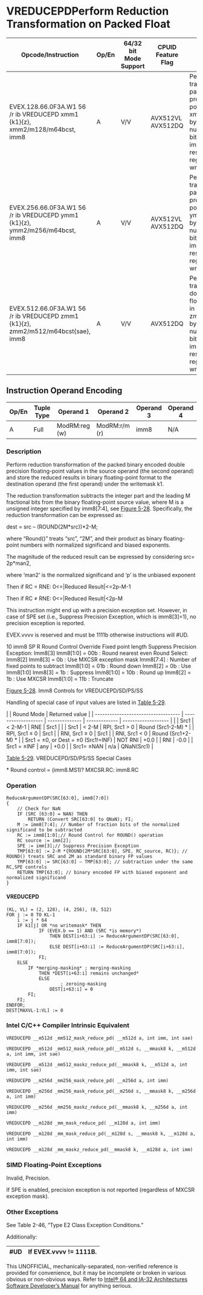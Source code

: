 # VREDUCEPD**Perform Reduction Transformation on Packed Float**

| Opcode/Instruction                                                                | Op/En | 64/32 bit Mode Support | CPUID Feature Flag | Description                                                                                                                                                                                                                         |
| --------------------------------------------------------------------------------- | ----- | ---------------------- | ------------------ | ----------------------------------------------------------------------------------------------------------------------------------------------------------------------------------------------------------------------------------- |
| EVEX.128.66.0F3A.W1 56 /r ib VREDUCEPD xmm1 {k1}{z}, xmm2/m128/m64bcst, imm8      | A     | V/V                    | AVX512VL AVX512DQ  | Perform reduction transformation on packed double precision floating-point values in xmm2/m128/m32bcst by subtracting a number of fraction bits specified by the imm8 field. Stores the result in xmm1 register under writemask k1. |
| EVEX.256.66.0F3A.W1 56 /r ib VREDUCEPD ymm1 {k1}{z}, ymm2/m256/m64bcst, imm8      | A     | V/V                    | AVX512VL AVX512DQ  | Perform reduction transformation on packed double precision floating-point values in ymm2/m256/m32bcst by subtracting a number of fraction bits specified by the imm8 field. Stores the result in ymm1 register under writemask k1. |
| EVEX.512.66.0F3A.W1 56 /r ib VREDUCEPD zmm1 {k1}{z}, zmm2/m512/m64bcst{sae}, imm8 | A     | V/V                    | AVX512DQ           | Perform reduction transformation on double precision floating-point values in zmm2/m512/m32bcst by subtracting a number of fraction bits specified by the imm8 field. Stores the result in zmm1 register under writemask k1.        |

## Instruction Operand Encoding

| Op/En | Tuple Type | Operand 1     | Operand 2     | Operand 3 | Operand 4 |
| ----- | ---------- | ------------- | ------------- | --------- | --------- |
| A     | Full       | ModRM:reg (w) | ModRM:r/m (r) | imm8      | N/A       |

### Description

Perform reduction transformation of the packed binary encoded double precision floating-point values in the source operand (the second operand) and store the reduced results in binary floating-point format to the destination operand (the first operand) under the writemask k1.

The reduction transformation subtracts the integer part and the leading M fractional bits from the binary floating-point source value, where M is a unsigned integer specified by imm8[7:4], see [Figure 5-28](/x86/vreducepd#fig-5-28). Specifically, the reduction transformation can be expressed as:

dest = src – (ROUND(2M\*src))\*2-M;

where “Round()” treats “src”, “2M”, and their product as binary floating-point numbers with normalized significand and biased exponents.

The magnitude of the reduced result can be expressed by considering src= 2p\*man2,

where ‘man2’ is the normalized significand and ‘p’ is the unbiased exponent

Then if RC = RNE: 0<=|Reduced Result|<=2p-M-1

Then if RC ≠ RNE: 0<=|Reduced Result|<2p-M

This instruction might end up with a precision exception set. However, in case of SPE set (i.e., Suppress Precision Exception, which is imm8[3]=1), no precision exception is reported.

EVEX.vvvv is reserved and must be 1111b otherwise instructions will #​​​UD.

10
imm8
SP
R
Round Control Override
Fixed point length
Suppress Precision Exception: Imm8[3]
Imm8[1:0] = 00b : Round nearest even
Round Select: Imm8[2]
Imm8[3] = 0b : Use MXCSR exception mask
Imm8[7:4] : Number of fixed points to subtract
Imm8[1:0] = 01b : Round down
Imm8[2] = 0b : Use Imm8[1:0]
Imm8[3] = 1b : Suppress
Imm8[1:0] = 10b : Round up
Imm8[2] = 1b : Use MXCSR
Imm8[1:0] = 11b : Truncate

[Figure 5-28](/x86/vreducepd#fig-5-28). Imm8 Controls for VREDUCEPD/SD/PS/SS

Handling of special case of input values are listed in [Table 5-29](/x86/vreducepd#tbl-5-29).

|                                     | Round Mode          | Returned value |
| ----------------------------------- | ------------------- | -------------- | ------------- | ------------------- |
|                                     | Src1                | < 2-M-1        | RNE           | Src1                |
|                                     | Src1                | < 2-M          | RPI, Src1 > 0 | Round (Src1-2-M) \* |
| RPI, Src1 ≤ 0                       | Src1                |
| RNI, Src1 ≥ 0                       | Src1                |
| RNI, Src1 < 0                       | Round (Src1+2-M) \* |
| Src1 = ±0, or Dest = ±0 (Src1!=INF) | NOT RNI             | +0.0           |
| RNI                                 | -0.0                |
| Src1 = ±INF                         | any                 | +0.0           |
| Src1= ±NAN                          | n/a                 | QNaN(Src1)     |

[Table 5-29](/x86/vreducepd#tbl-5-29). VREDUCEPD/SD/PS/SS Special Cases

\* Round control = (imm8.MS1)? MXCSR.RC: imm8.RC

### Operation

```
ReduceArgumentDP(SRC[63:0], imm8[7:0])
{
    // Check for NaN
    IF (SRC [63:0] = NAN) THEN
        RETURN (Convert SRC[63:0] to QNaN); FI;
    M := imm8[7:4]; // Number of fraction bits of the normalized significand to be subtracted
    RC := imm8[1:0];// Round Control for ROUND() operation
    RC source := imm[2];
    SPE := imm[3];// Suppress Precision Exception
    TMP[63:0] := 2-M *{ROUND(2M*SRC[63:0], SPE, RC_source, RC)}; // ROUND() treats SRC and 2M as standard binary FP values
    TMP[63:0] := SRC[63:0] – TMP[63:0]; // subtraction under the same RC,SPE controls
    RETURN TMP[63:0]; // binary encoded FP with biased exponent and normalized significand
}

```

#### VREDUCEPD

```
(KL, VL) = (2, 128), (4, 256), (8, 512)
FOR j := 0 TO KL-1
    i := j * 64
    IF k1[j] OR *no writemask* THEN
            IF (EVEX.b == 1) AND (SRC *is memory*)
                THEN DEST[i+63:i] := ReduceArgumentDP(SRC[63:0], imm8[7:0]);
                ELSE DEST[i+63:i] := ReduceArgumentDP(SRC[i+63:i], imm8[7:0]);
            FI;
    ELSE
        IF *merging-masking* ; merging-masking
            THEN *DEST[i+63:i] remains unchanged*
            ELSE
                    ; zeroing-masking
                DEST[i+63:i] = 0
        FI;
    FI;
ENDFOR;
DEST[MAXVL-1:VL] := 0

```

### Intel C/C++ Compiler Intrinsic Equivalent

```
VREDUCEPD __m512d _mm512_mask_reduce_pd( __m512d a, int imm, int sae)

```

```
VREDUCEPD __m512d _mm512_mask_reduce_pd(__m512d s, __mmask8 k, __m512d a, int imm, int sae)

```

```
VREDUCEPD __m512d _mm512_maskz_reduce_pd(__mmask8 k, __m512d a, int imm, int sae)

```

```
VREDUCEPD __m256d _mm256_mask_reduce_pd( __m256d a, int imm)

```

```
VREDUCEPD __m256d _mm256_mask_reduce_pd(__m256d s, __mmask8 k, __m256d a, int imm)

```

```
VREDUCEPD __m256d _mm256_maskz_reduce_pd(__mmask8 k, __m256d a, int imm)

```

```
VREDUCEPD __m128d _mm_mask_reduce_pd( __m128d a, int imm)

```

```
VREDUCEPD __m128d _mm_mask_reduce_pd(__m128d s, __mmask8 k, __m128d a, int imm)

```

```
VREDUCEPD __m128d _mm_maskz_reduce_pd(__mmask8 k, __m128d a, int imm)

```

### SIMD Floating-Point Exceptions

Invalid, Precision.

If SPE is enabled, precision exception is not reported (regardless of MXCSR exception mask).

### Other Exceptions

See Table 2-46, “Type E2 Class Exception Conditions.”

Additionally:

| #​​​UD | If EVEX.vvvv != 1111B. |
| ------ | ---------------------- |

This UNOFFICIAL, mechanically-separated, non-verified reference is provided for convenience, but it may be
incomplete or broken in various obvious or non-obvious
ways. Refer to [Intel® 64 and IA-32 Architectures Software Developer’s Manual](https://software.intel.com/en-us/download/intel-64-and-ia-32-architectures-sdm-combined-volumes-1-2a-2b-2c-2d-3a-3b-3c-3d-and-4) for anything serious.
